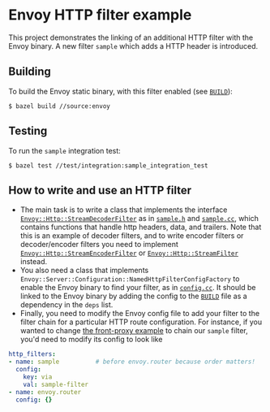 # Envoy HTTP filter example

This project demonstrates the linking of an additional HTTP filter with the Envoy binary. A new filter `sample` which adds a HTTP header is introduced.

## Building

To build the Envoy static binary, with this filter enabled (see [`BUILD`](../../../../BUILD#L13)):

```
$ bazel build //source:envoy
```

## Testing

To run the `sample` integration test:

```
$ bazel test //test/integration:sample_integration_test
```

## How to write and use an HTTP filter

* The main task is to write a class that implements the interface [`Envoy::Http::StreamDecoderFilter`][streamdecoderfilter] as in [`sample.h`](sample.h) and [`sample.cc`](sample.cc), which contains functions that handle http headers, data, and trailers. Note that this is an example of decoder filters, and to write encoder filters or decoder/encoder filters you need to implement [`Envoy::Http::StreamEncoderFilter`][streamencoderfilter] or [`Envoy::Http::StreamFilter`][streamfilter] instead.
* You also need a class that implements `Envoy::Server::Configuration::NamedHttpFilterConfigFactory` to enable the Envoy binary to find your filter, as in [`config.cc`](config.cc). It should be linked to the Envoy binary by adding the config to the [`BUILD`](../../../../BUILD#L13) file as a dependency in the `deps` list.
* Finally, you need to modify the Envoy config file to add your filter to the filter chain for a particular HTTP route configuration. For instance, if you wanted to change [the front-proxy example][front-envoy.yaml] to chain our `sample` filter, you'd need to modify its config to look like

```yaml
http_filters:
- name: sample          # before envoy.router because order matters!
  config:
    key: via
    val: sample-filter
- name: envoy.router
  config: {}
```

[streamdecoderfilter]: https://github.com/envoyproxy/envoy/blob/master/include/envoy/http/filter.h#L300
[streamencoderfilter]: https://github.com/envoyproxy/envoy/blob/master/include/envoy/http/filter.h#L413
[streamfilter]: https://github.com/envoyproxy/envoy/blob/master/include/envoy/http/filter.h#L462
[front-envoy.yaml]: https://github.com/envoyproxy/envoy/blob/master/examples/front-proxy/front-envoy.yaml#L28
